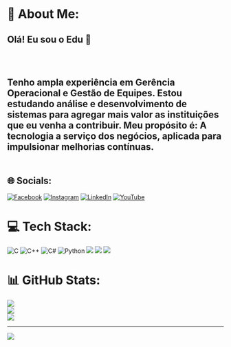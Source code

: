 # 💫 About Me:
## Olá! Eu sou o Edu 👋<br><br><br><br>Tenho ampla experiência em Gerência Operacional e Gestão de Equipes. Estou estudando análise e desenvolvimento de sistemas para agregar mais valor as instituições que eu venha a contribuir. Meu propósito é: A tecnologia a serviço dos negócios, aplicada para impulsionar melhorias contínuas. <br><br>


## 🌐 Socials:
[![Facebook](https://img.shields.io/badge/Facebook-%231877F2.svg?logo=Facebook&logoColor=white)](https://web.facebook.com/profile.php?id=100007270927766) [![Instagram](https://img.shields.io/badge/Instagram-%23E4405F.svg?logo=Instagram&logoColor=white)](https://www.instagram.com/edu_martinsc/) [![LinkedIn](https://img.shields.io/badge/LinkedIn-%230077B5.svg?logo=linkedin&logoColor=white)](https://linkedin.com/in/eduardohmcarvalho/) [![YouTube](https://img.shields.io/badge/YouTube-%23FF0000.svg?logo=YouTube&logoColor=white)](https://youtube.com/@EduardoMartinsDev) 

# 💻 Tech Stack:
![C](https://img.shields.io/badge/c-%2300599C.svg?style=for-the-badge&logo=c&logoColor=white) ![C++](https://img.shields.io/badge/c++-%2300599C.svg?style=for-the-badge&logo=c%2B%2B&logoColor=white) ![C#](https://img.shields.io/badge/c%23-%23239120.svg?style=for-the-badge&logo=csharp&logoColor=white) ![Python](https://img.shields.io/badge/python-3670A0?style=for-the-badge&logo=python&logoColor=ffdd54) <img src="https://img.shields.io/badge/html5%20-%23E34F26.svg?&style=for-the-badge&logo=html5&logoColor=white"/> <img src="https://img.shields.io/badge/css3%20-%231572B6.svg?&style=for-the-badge&logo=css3&logoColor=white"/> <img src="https://img.shields.io/badge/javascript%20-%23323330.svg?&style=for-the-badge&logo=javascript&logoColor=%23F7DF1E"/>

# 📊 GitHub Stats:
![](https://github-readme-stats.vercel.app/api?username=EduardoMartinsDev&theme=highcontrast&hide_border=false&include_all_commits=true&count_private=true)<br/>
![](https://github-readme-streak-stats.herokuapp.com/?user=EduardoMartinsDev&theme=highcontrast&hide_border=false)<br/>
![](https://github-readme-stats.vercel.app/api/top-langs/?username=EduardoMartinsDev&theme=highcontrast&hide_border=false&include_all_commits=true&count_private=true&layout=compact)

---
[![](https://visitcount.itsvg.in/api?id=EduardoMartinsDev&icon=5&color=12)](https://visitcount.itsvg.in)

<!-- Proudly created with GPRM ( https://gprm.itsvg.in ) -->
